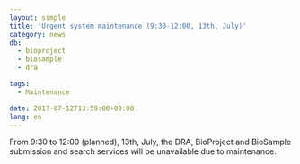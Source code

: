 ```yaml
---
layout: simple
title: 'Urgent system maintenance (9:30-12:00, 13th, July)'
category: news
db:
  - bioproject
  - biosample
  - dra

tags:
  - Maintenance

date: 2017-07-12T13:59:00+09:00
lang: en
---
```


<p>From 9:30 to 12:00 (planned), 13th, July, the DRA, BioProject and BioSample submission and search services will be unavailable due to maintenance.</p>
